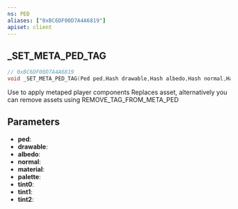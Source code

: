 ```yaml
---
ns: PED
aliases: ["0xBC6DF00D7A4A6819"]
apiset: client
---
```

## _SET_META_PED_TAG

```c
// 0xBC6DF00D7A4A6819
void _SET_META_PED_TAG(Ped ped,Hash drawable,Hash albedo,Hash normal,Hash material,Hash palette,int tint0,int tint1,int tint2);
```

Use to apply metaped player components
Replaces asset, alternatively you can remove assets using REMOVE_TAG_FROM_META_PED

## Parameters
* **ped**:
* **drawable**:
* **albedo**:
* **normal**:
* **material**:
* **palette**:
* **tint0**:
* **tint1**:
* **tint2**: